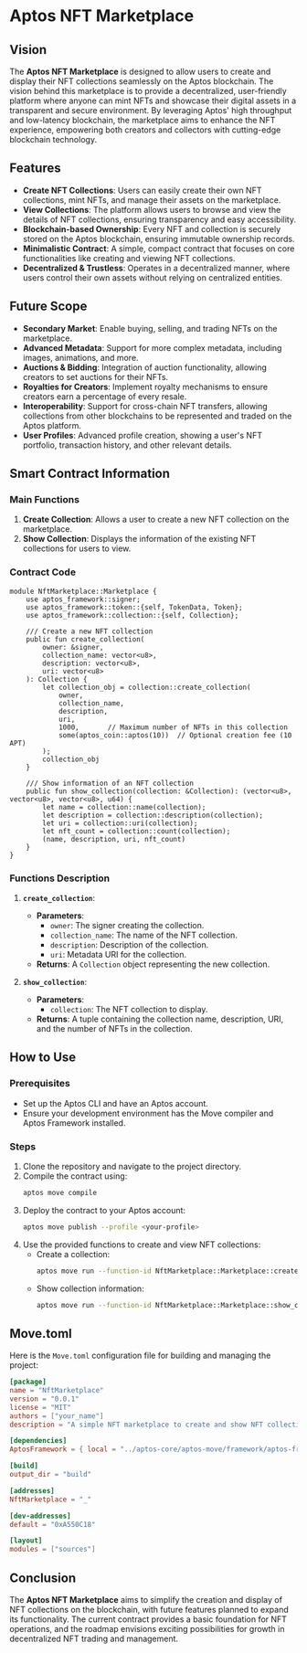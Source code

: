 # Aptos NFT Marketplace

## Vision
The **Aptos NFT Marketplace** is designed to allow users to create and display their NFT collections seamlessly on the Aptos blockchain. The vision behind this marketplace is to provide a decentralized, user-friendly platform where anyone can mint NFTs and showcase their digital assets in a transparent and secure environment. By leveraging Aptos' high throughput and low-latency blockchain, the marketplace aims to enhance the NFT experience, empowering both creators and collectors with cutting-edge blockchain technology.

## Features
- **Create NFT Collections**: Users can easily create their own NFT collections, mint NFTs, and manage their assets on the marketplace.
- **View Collections**: The platform allows users to browse and view the details of NFT collections, ensuring transparency and easy accessibility.
- **Blockchain-based Ownership**: Every NFT and collection is securely stored on the Aptos blockchain, ensuring immutable ownership records.
- **Minimalistic Contract**: A simple, compact contract that focuses on core functionalities like creating and viewing NFT collections.
- **Decentralized & Trustless**: Operates in a decentralized manner, where users control their own assets without relying on centralized entities.

## Future Scope
- **Secondary Market**: Enable buying, selling, and trading NFTs on the marketplace.
- **Advanced Metadata**: Support for more complex metadata, including images, animations, and more.
- **Auctions & Bidding**: Integration of auction functionality, allowing creators to set auctions for their NFTs.
- **Royalties for Creators**: Implement royalty mechanisms to ensure creators earn a percentage of every resale.
- **Interoperability**: Support for cross-chain NFT transfers, allowing collections from other blockchains to be represented and traded on the Aptos platform.
- **User Profiles**: Advanced profile creation, showing a user's NFT portfolio, transaction history, and other relevant details.

## Smart Contract Information

### Main Functions
1. **Create Collection**: Allows a user to create a new NFT collection on the marketplace.
2. **Show Collection**: Displays the information of the existing NFT collections for users to view.

### Contract Code

```move
module NftMarketplace::Marketplace {
    use aptos_framework::signer;
    use aptos_framework::token::{self, TokenData, Token};
    use aptos_framework::collection::{self, Collection};

    /// Create a new NFT collection
    public fun create_collection(
        owner: &signer, 
        collection_name: vector<u8>, 
        description: vector<u8>, 
        uri: vector<u8>
    ): Collection {
        let collection_obj = collection::create_collection(
            owner,
            collection_name,
            description,
            uri,
            1000,       // Maximum number of NFTs in this collection
            some(aptos_coin::aptos(10))  // Optional creation fee (10 APT)
        );
        collection_obj
    }

    /// Show information of an NFT collection
    public fun show_collection(collection: &Collection): (vector<u8>, vector<u8>, vector<u8>, u64) {
        let name = collection::name(collection);
        let description = collection::description(collection);
        let uri = collection::uri(collection);
        let nft_count = collection::count(collection);
        (name, description, uri, nft_count)
    }
}
```

### Functions Description
1. **`create_collection`**: 
   - **Parameters**: 
     - `owner`: The signer creating the collection.
     - `collection_name`: The name of the NFT collection.
     - `description`: Description of the collection.
     - `uri`: Metadata URI for the collection.
   - **Returns**: A `Collection` object representing the new collection.
   
2. **`show_collection`**: 
   - **Parameters**: 
     - `collection`: The NFT collection to display.
   - **Returns**: A tuple containing the collection name, description, URI, and the number of NFTs in the collection.

## How to Use

### Prerequisites
- Set up the Aptos CLI and have an Aptos account.
- Ensure your development environment has the Move compiler and Aptos Framework installed.

### Steps
1. Clone the repository and navigate to the project directory.
2. Compile the contract using:
   ```bash
   aptos move compile
   ```
3. Deploy the contract to your Aptos account:
   ```bash
   aptos move publish --profile <your-profile>
   ```
4. Use the provided functions to create and view NFT collections:
   - Create a collection:
     ```bash
     aptos move run --function-id NftMarketplace::Marketplace::create_collection --args <owner-address> <collection-name> <description> <uri>
     ```
   - Show collection information:
     ```bash
     aptos move run --function-id NftMarketplace::Marketplace::show_collection --args <collection-id>
     ```

## Move.toml
Here is the `Move.toml` configuration file for building and managing the project:

```toml
[package]
name = "NftMarketplace"
version = "0.0.1"
license = "MIT"
authors = ["your_name"]
description = "A simple NFT marketplace to create and show NFT collections."

[dependencies]
AptosFramework = { local = "../aptos-core/aptos-move/framework/aptos-framework" }

[build]
output_dir = "build"

[addresses]
NftMarketplace = "_"

[dev-addresses]
default = "0xA550C18"

[layout]
modules = ["sources"]
```

## Conclusion
The **Aptos NFT Marketplace** aims to simplify the creation and display of NFT collections on the blockchain, with future features planned to expand its functionality. The current contract provides a basic foundation for NFT operations, and the roadmap envisions exciting possibilities for growth in decentralized NFT trading and management.

